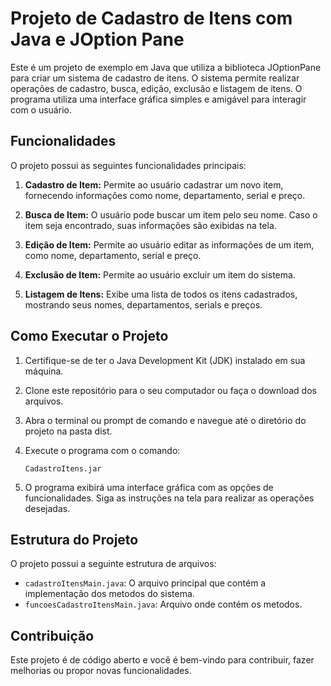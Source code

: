 # Projeto de Cadastro de Itens com Java e JOption Pane

Este é um projeto de exemplo em Java que utiliza a biblioteca JOptionPane para criar um sistema de cadastro de itens. O sistema permite realizar operações de cadastro, busca, edição, exclusão e listagem de itens. O programa utiliza uma interface gráfica simples e amigável para interagir com o usuário.

## Funcionalidades

O projeto possui as seguintes funcionalidades principais:

1. **Cadastro de Item:** Permite ao usuário cadastrar um novo item, fornecendo informações como nome, departamento, serial e preço.

2. **Busca de Item:** O usuário pode buscar um item pelo seu nome. Caso o item seja encontrado, suas informações são exibidas na tela.

3. **Edição de Item:** Permite ao usuário editar as informações de um item, como nome, departamento, serial e preço.

4. **Exclusão de Item:** Permite ao usuário excluir um item do sistema.

5. **Listagem de Itens:** Exibe uma lista de todos os itens cadastrados, mostrando seus nomes, departamentos, serials e preços.

## Como Executar o Projeto

1. Certifique-se de ter o Java Development Kit (JDK) instalado em sua máquina.

2. Clone este repositório para o seu computador ou faça o download dos arquivos.

3. Abra o terminal ou prompt de comando e navegue até o diretório do projeto na pasta dist.

4. Execute o programa com o comando:
   ```
   CadastroItens.jar
   ```

5. O programa exibirá uma interface gráfica com as opções de funcionalidades. Siga as instruções na tela para realizar as operações desejadas.

## Estrutura do Projeto

O projeto possui a seguinte estrutura de arquivos:

- `cadastroItensMain.java`: O arquivo principal que contém a implementação dos metodos do sistema.
- `funcoesCadastroItensMain.java`: Arquivo onde contém os metodos.

## Contribuição

Este projeto é de código aberto e você é bem-vindo para contribuir, fazer melhorias ou propor novas funcionalidades. 
